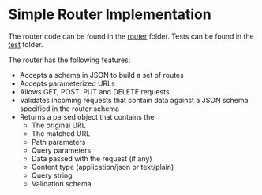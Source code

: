 # Simple Router Implementation
The router code can be found in the [router](https://github.com/barathvk/routes/tree/master/router) folder. Tests can be found in the [test](https://github.com/barathvk/routes/tree/master/test) folder.

The router has the following features:
  * Accepts a schema in JSON to build a set of routes
  * Accepts parameterized URLs
  * Allows GET, POST, PUT and DELETE requests
  * Validates incoming requests that contain data against a JSON schema specified in the router schema
  * Returns a parsed object that contains the
    * The original URL
    * The matched URL
    * Path parameters
    * Query parameters
    * Data passed with the request (if any)
    * Content type (application/json or text/plain)
    * Query string
    * Validation schema
